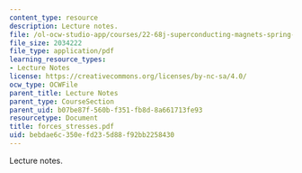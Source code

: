 ```yaml
---
content_type: resource
description: Lecture notes.
file: /ol-ocw-studio-app/courses/22-68j-superconducting-magnets-spring-2003/bebdae6c350efd235d88f92bb2258430_forces_stresses.pdf
file_size: 2034222
file_type: application/pdf
learning_resource_types:
- Lecture Notes
license: https://creativecommons.org/licenses/by-nc-sa/4.0/
ocw_type: OCWFile
parent_title: Lecture Notes
parent_type: CourseSection
parent_uid: b07be87f-560b-f351-fb8d-8a661713fe93
resourcetype: Document
title: forces_stresses.pdf
uid: bebdae6c-350e-fd23-5d88-f92bb2258430
---
```

Lecture notes.